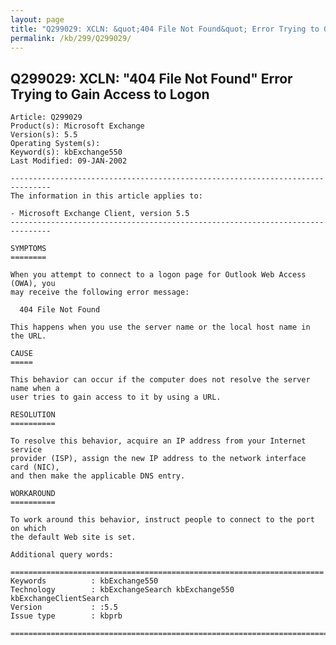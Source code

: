 ```yaml
---
layout: page
title: "Q299029: XCLN: &quot;404 File Not Found&quot; Error Trying to Gain Access to Logon"
permalink: /kb/299/Q299029/
---
```


## Q299029: XCLN: &quot;404 File Not Found&quot; Error Trying to Gain Access to Logon

	Article: Q299029
	Product(s): Microsoft Exchange
	Version(s): 5.5
	Operating System(s): 
	Keyword(s): kbExchange550
	Last Modified: 09-JAN-2002
	
	-------------------------------------------------------------------------------
	The information in this article applies to:
	
	- Microsoft Exchange Client, version 5.5 
	-------------------------------------------------------------------------------
	
	SYMPTOMS
	========
	
	When you attempt to connect to a logon page for Outlook Web Access (OWA), you
	may receive the following error message:
	
	  404 File Not Found
	
	This happens when you use the server name or the local host name in the URL.
	
	CAUSE
	=====
	
	This behavior can occur if the computer does not resolve the server name when a
	user tries to gain access to it by using a URL.
	
	RESOLUTION
	==========
	
	To resolve this behavior, acquire an IP address from your Internet service
	provider (ISP), assign the new IP address to the network interface card (NIC),
	and then make the applicable DNS entry.
	
	WORKAROUND
	==========
	
	To work around this behavior, instruct people to connect to the port on which
	the default Web site is set.
	
	Additional query words:
	
	======================================================================
	Keywords          : kbExchange550 
	Technology        : kbExchangeSearch kbExchange550 kbExchangeClientSearch
	Version           : :5.5
	Issue type        : kbprb
	
	=============================================================================
	
